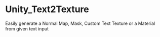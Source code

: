 # Unity_Text2Texture
Easily generate a Normal Map, Mask, Custom Text Texture or a Material from given text input

